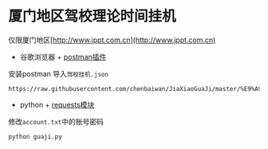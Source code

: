 # 厦门地区驾校理论时间挂机

仅限厦门地区[http://www.jppt.com.cn](http://www.jppt.com.cn)

- 谷歌浏览器 + [postman插件](https://chrome.google.com/webstore/detail/postman-rest-client-short/mkhojklkhkdaghjjfdnphfphiaiohkef?utm_source=chrome-ntp-icon)

安装postman 导入`驾校挂机.json`
	
	https://raw.githubusercontent.com/chenbaiwan/JiaXiaoGuaJi/master/%E9%A9%BE%E6%A0%A1%E6%8C%82%E6%9C%BA.json

- python + [requests模块](http://docs.python-requests.org/en/latest/)

修改`account.txt`中的账号密码

	python guaji.py
